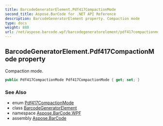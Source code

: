 ```yaml
---
title: BarcodeGeneratorElement.Pdf417CompactionMode
second_title: Aspose.BarCode for .NET API Reference
description: BarcodeGeneratorElement property. Compaction mode
type: docs
weight: 880
url: /net/aspose.barcode.wpf/barcodegeneratorelement/pdf417compactionmode/
---
```

## BarcodeGeneratorElement.Pdf417CompactionMode property

Compaction mode.

```csharp
public Pdf417CompactionMode Pdf417CompactionMode { get; set; }
```

### See Also

* enum [Pdf417CompactionMode](../../../aspose.barcode.generation/pdf417compactionmode/)
* class [BarcodeGeneratorElement](../)
* namespace [Aspose.BarCode.WPF](../../barcodegeneratorelement/)
* assembly [Aspose.BarCode](../../../)


